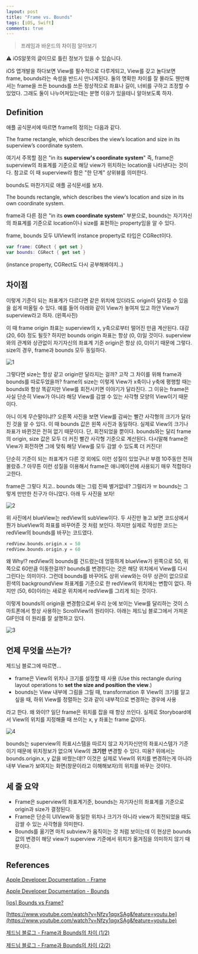 ```yaml
---
layout: post
title: "Frame vs. Bounds"
tags: [iOS, Swift]
comments: true
---
```


> 프레임과 바운드의 차이점 알아보기  

⚠ iOS알못의 글이므로 틀린 정보가 있을 수 있습니다.  

iOS 앱개발을 하다보면 View를 필수적으로 다루게되고, View를 갖고 놀다보면 frame, bounds라는 속성을 반드시 만나게된다. 둘의 명확한 차이를 잘 몰라도 웬만해서는 frame을 쓰든 bounds를 쓰든 정상적으로 좌표나 길이, 너비를 구하고 조정할 수 있었다. 그래도 둘이 나누어져있는데는 분명 이유가 있을테니 알아보도록 하자.

## Definition

애플 공식문서에 따르면 frame의 정의는 다음과 같다.

The frame rectangle, which describes the view’s location and size in its superview’s coordinate system.

여기서 주목할 점은 "in its **superview's coordinate system**" 즉, frame은 superview의 좌표계를 기준으로 해당 view가 위치하는 location을 나타낸다는 것이다. 참고로 이 때 superview라 함은 "한 단계" 상위뷰를 의미한다.

bounds도 마찬가지로 애플 공식문서를 보자.

The bounds rectangle, which describes the view’s location and size in its own coordinate system.

frame과 다른 점은 "in its **own coordinate system**" 부분으로, bounds는 자기자신의 좌표계를 기준으로 location이나 size를 표현하는 property임을 알 수 있다.

frame, bounds 모두 UIView의 instance property로 타입은 CGRect이다.

```swift
var frame: CGRect { get set }
var bounds: CGRect { get set }
```

(instance property, CGRect도 다시 공부해봐야지..)

## 차이점

이렇게 기준이 되는 좌표계가 다르다면 같은 위치에 있더라도 origin이 달라질 수 있음을 쉽게 떠올릴 수 있다. 예를 들어 아래와 같이 View가 놓여져 있고 하얀 View가 superview라고 하자. (왼쪽사진)

이 때 frame origin 좌표는 superview의 x, y축으로부터 떨어진 만큼 계산된다. 대강 (20, 60) 정도 될듯? 하지만 bounds origin 좌표는 항상 (0, 0)일 것이다. superview와의 관계와 상관없이 자기자신의 좌표계 기준 origin은 항상 (0, 0)이기 때문에 그렇다. size의 경우, frame과 bounds 모두 동일하다.

![1](https://user-images.githubusercontent.com/35067611/104597528-ca200780-56b8-11eb-911a-534b0350f258.png)

그렇다면 size는 항상 같고 origin만 달라지는 걸까? 고작 그 차이를 위해 frame과 bounds를 따로두었을까? frame의 size는 이렇게 View가 x축이나 y축에 평행할 때는 bounds와 항상 똑같지만 View를 회전시키면 이야기가 달라진다. 그 이유는 frame은 사실 단순히 View가 아니라 해당 View를 감쌀 수 있는 사각형 모양의 View이기 때문이다.

아니 이게 무슨말이냐!? 오른쪽 사진을 보면 View를 감싸는 빨간 사각형의 크기가 달라진 것을 알 수 있다. 이 때 bounds 값은 왼쪽 사진과 동일하다. 실제로 View의 크기나 좌표가 바뀐것은 전혀 없기 때문이다. 단, 회전되었을 뿐이다. bounds와는 달리 frame의 origin, size 값은 모두 더 커진 빨간 사각형 기준으로 계산된다. 다시말해 frame은 View가 회전하면 그에 맞춰 해당 View를 모두 감쌀 수 있도록 더 커진다!

단순히 기준이 되는 좌표계가 다른 것 외에도 이런 성질이 있었구나! 부캠 10주동안 전혀몰랐쥬..? 아무튼 이런 성질을 이용해서 frame은 애니메이션에 사용되기 매우 적합하다고한다.

frame은 그렇다 치고.. bounds 얘는 그럼 진짜 별거없네? 그럴리가 ㅠ bounds는 그렇게 만만한 친구가 아니었다. 아래 두 사진을 보자!

![2](https://user-images.githubusercontent.com/35067611/104597538-cc826180-56b8-11eb-81ea-2b8578d83126.png)

위 사진에서 blueView는 redView의 subView이다. 두 사진만 놓고 보면 코드상에서 뭔가 blueView의 좌표를 바꾸어준 것 처럼 보인다. 하지만 실제로 작성한 코드는 redView의 bounds를 바꾸는 코드였다.

```swift
redView.bounds.origin.x = 50
redView.bounds.origin.y = 60
```

왜 Why!? redView의 bounds를 건드렸는데 엉뚱하게 blueView가 왼쪽으로 50, 위쪽으로 60만큼 이동한걸까? bounds를 변경한다는 것은 해당 위치에서 View를 다시 그린다는 의미이다. 그런데 bounds를 바꾸어도 상위 view와는 아무 상관이 없으므로 흰색의 backgroundView 좌표계를 기준으로 한 redView의 위치에는 변함이 없다. 하지만 (50, 60)이라는 새로운 위치에서 redView를 그리게 되는 것이다.

이렇게 bounds의 origin을 변경함으로써 우리 눈에 보이는 View를 달리하는 것이 스마트폰에서 항상 사용하는 ScrollView의 원리이다. 아래는 제드님 블로그에서 가져온 GIF인데 이 원리를 잘 설명하고 있다.

![3](https://user-images.githubusercontent.com/35067611/104597541-cdb38e80-56b8-11eb-9979-55e91cc6f712.gif)

## 언제 무엇을 쓰는가?

제드님 블로그에 따르면...

- frame은 View의 위치나 크기를 설정할 때 사용 (Use this rectangle during layout operations to **set the size and position the view**.)
- bounds는 View 내부에 그림을 그릴 때, transformation 후 View의 크기를 알고싶을 때, 하위 View를 정렬하는 것과 같이 내부적으로 변경하는 경우에 사용

라고 한다. 왜 와이!? 일단 frame은 위치를 잡을 때 항상 쓰인다. 실제로 Storyboard에서 View의 위치를 지정해줄 때 쓰이는 x, y 좌표는 frame 값이다.

![4](https://user-images.githubusercontent.com/35067611/104597549-cee4bb80-56b8-11eb-8259-4c97f665bb0d.png)

bounds는 superview의 좌표시스템을 따르지 않고 자기자신만의 좌표시스템가 기준이기 때문에 위치정보가 없으며 View의 **크기만** 변경할 수 있다. 띠용? 위에서는 bounds.origin.x, y 값을 바꿨는데!? 이것은 실제로 View의 위치를 변경하는게 아니라 내부 View가 보여지는 화면(창문이라고 이해해보자)의 위치를 바꾸는 것이다.

## 세 줄 요약

- Frame은 superview의 좌표계기준, bounds는 자기자신의 좌표계를 기준으로 origin과 size가 결정된다.
- Frame은 단순히 UIView와 동일한 위치나 크기가 아니라 view가 회전되었을 때도 감쌀 수 있는 사각형을 의미한다.
- Bounds를 옮기면 마치 subview가 움직이는 것 처럼 보이는데 이 현상은 bounds 값의 변경이 해당 view가 superview 기준에서 위치가 옮겨짐을 의미하지 않기 때문이다.

## References

[Apple Developer Documentation - Frame](https://developer.apple.com/documentation/uikit/uiview/1622621-frame)

[Apple Developer Documentation - Bounds](https://developer.apple.com/documentation/uikit/uiview/1622580-bounds)

[[ios] Bounds vs Frame?](https://baked-corn.tistory.com/81)

[https://www.youtube.com/watch?v=Nfzy1qgxSAg&feature=youtu.be](https://www.youtube.com/watch?v=Nfzy1qgxSAg&feature=youtu.be)

[제드님 블로그 - Frame과 Bounds의 차이 (1/2)](https://zeddios.tistory.com/203)

[제드님 블로그 - Frame과 Bounds의 차이 (2/2)](https://zeddios.tistory.com/231)
